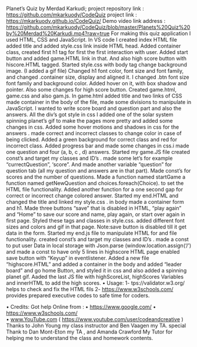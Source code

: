 Planet’s Quiz by Merdad Karkudi;
project repository link : https://github.com/mkarkuody/CodeQuiz
project link : https://mkarkuody.github.io/CodeQuiz/
Demo video link address : https://github.com/mkarkuody/CodeQuiz/blob/master/Planets%20Quiz%20by%20Merdad%20Karkudi.mp4?raw=true
For making this quiz application I used HTML, CSS and JavaScript.
In VS code I created index HTML file added title and added style.css link inside HTML head.
Added container class, created first h1 tag for first the first interaction with user. 
Added start button and added game.HTML link in that. And also high score button with hiscore.HTML tagged.
Started style.css with body tag change background image. (I added a gif file)
Changed h1 font color, font size and font family, and changed .container size, display and aligned it.
I changed .btn font size font family and background color. Added hover on it, with box shadow and pointer. Also some changes for high score button.
Created game.html, game.css and also gam.js.
In game.html added title and two links of CSS made container in the body of the file, made some divisions to manipulate in JavaScript. I wanted to write score board and question part and also the answers. All the div’s got style in css I added one of the solar system spinning planet’s gif to make the pages more pretty and added some changes in css. Added some hover motions and shadows in css for the answers . made correct and incorrect classes to change color in case of being clicked. Added a green background for correct class and red for incorrect class. Added progress bar and made some changes in css.i made one question and four (a, b, c , d) answers.
Started my game.JS file created const’s and target my classes and ID’s . made some let’s for example “currectQuestion”, ‘score”.  And made another variable “question” for question tab (all my question and answers are in that part). Made const’s for scores and the number of questions. Made a function named startGame  a function named getNewQuestion and choices.foreach(Choice).  to set the HTML file functionality. Added another function for a one second gap for correct or incorrect change colored answer.
Started my end.HTML and changed the title and linked my style.css . in body made a container form and h1. Made three buttons “save” that is disabled in HTML, “play again” and “Home” to save our score and name, play again, or start over again in first page. Styled these tags and classes in style.css. added different font sizes and colors and gif in that page. Note:save button is disabled till it get data in the form.
Started my end.js file to manipulate HTML for and file functionality. created const’s and target my classes and ID’s . made a const to put user Data in local storage with Json.parse (window.location.assign(‘/’) and made a const to have only 5 lines in highscore HTML page enabled save button with “Keyup” in eventlistener. 
Added a new file “highscore.HTML” and added a container in the body and added “leader board” and go home Button, and styled it in css and also added a spinning planet gif.
Aaded the last JS file with highScoreList, highScores Variables and innerHTML to add the high scores.
• Usage: 
1-	tps://validator.w3.org/  helps to check and fix the HTML fils
2-	https://www.w3schools.com/ provides prepared executive codes to safe time for coders.

• Credits:
Got help Online from : 
•	https://www.google.com/
•	https://www.w3schools.com/  
•	www.YouTube.com  ( https://www.youtube.com/user/codeandcreative )
 Thanks to John Young my class instructor and Ben Vaagen my TA. special Thank to Dan Mont-Eton my TA , and Amanda Crawford My Tutor for helping me to understand the class and homework contents.
